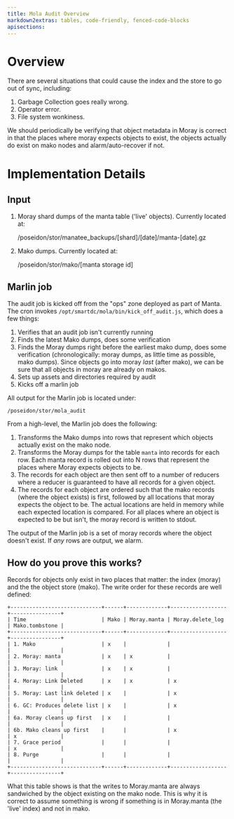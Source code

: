 ```yaml
---
title: Mola Audit Overview
markdown2extras: tables, code-friendly, fenced-code-blocks
apisections:
---
```

<!--
    This Source Code Form is subject to the terms of the Mozilla Public
    License, v. 2.0. If a copy of the MPL was not distributed with this
    file, You can obtain one at http://mozilla.org/MPL/2.0/.
-->

<!--
    Copyright (c) 2014, Joyent, Inc.
-->

# Overview

There are several situations that could cause the index and the store to go out
of sync, including:

1. Garbage Collection goes really wrong.
2. Operator error.
3. File system wonkiness.

We should periodically be verifying that object metadata in Moray is correct in
that the places where moray expects objects to exist, the objects actually do
exist on mako nodes and alarm/auto-recover if not.

# Implementation Details

## Input

1. Moray shard dumps of the manta table ('live' objects).  Currently located at:

    /poseidon/stor/manatee_backups/[shard]/[date]/manta-[date].gz

2. Mako dumps.  Currently located at:

    /poseidon/stor/mako/[manta storage id]

## Marlin job

The audit job is kicked off from the "ops" zone deployed as part of Manta.  The
cron invokes `/opt/smartdc/mola/bin/kick_off_audit.js`, which does a few things:

1. Verifies that an audit job isn't currently running
2. Finds the latest Mako dumps, does some verification
3. Finds the Moray dumps right before the earliest mako dump, does some
   verification (chronologically: moray dumps, as little time as possible, mako
   dumps).  Since objects go into moray *last* (after mako), we can be sure that
   all objects in moray are already on makos.
4. Sets up assets and directories required by audit
5. Kicks off a marlin job

All output for the Marlin job is located under:

    /poseidon/stor/mola_audit

From a high-level, the Marlin job does the following:

1. Transforms the Mako dumps into rows that represent which objects actually
   exist on the mako node.
2. Transforms the Moray dumps for the table `manta` into records for each row.
   Each manta record is rolled out into N rows that represent the places where
   Moray expects objects to be.
3. The records for each object are then sent off to a number of reducers where a
   reducer is guaranteed to have all records for a given object.
4. The records for each object are ordered such that the mako records (where the
   object exists) is first, followed by all locations that moray expects the
   object to be.  The actual locations are held in memory while each expected
   location is compared.  For all places where an object is expected to be but
   isn't, the moray record is written to stdout.

The output of the Marlin job is a set of moray records where the object doesn't
exist.  If *any* rows are output, we alarm.

## How do you prove this works?

Records for objects only exist in two places that matter: the index (moray) and
the the object store (mako).  The write order for these records are well
defined:

```
+-----------------------------+------+-------------+------------------+----------------+
| Time                        | Mako | Moray.manta | Moray.delete_log | Mako.tombstone |
+-----------------------------+------+-------------+------------------+----------------+
| 1. Mako                     | x    |             |                  |                |
| 2. Moray: manta             | x    | x           |                  |                |
| 3. Moray: link              | x    | x           |                  |                |
| 4. Moray: Link Deleted      | x    | x           | x                |                |
| 5. Moray: Last link deleted | x    |             | x                |                |
| 6. GC: Produces delete list | x    |             | x                |                |
| 6a. Moray cleans up first   | x    |             |                  |                |
| 6b. Mako cleans up first    |      |             | x                | x              |
| 7. Grace period             |      |             |                  | x              |
| 8. Purge                    |      |             |                  |                |
+-----------------------------+------+-------------+------------------+----------------+
```

What this table shows is that the writes to Moray.manta are always sandwiched by
the object existing on the mako node.  This is why it is correct to assume
something is wrong if something is in Moray.manta (the 'live' index) and not
in mako.
